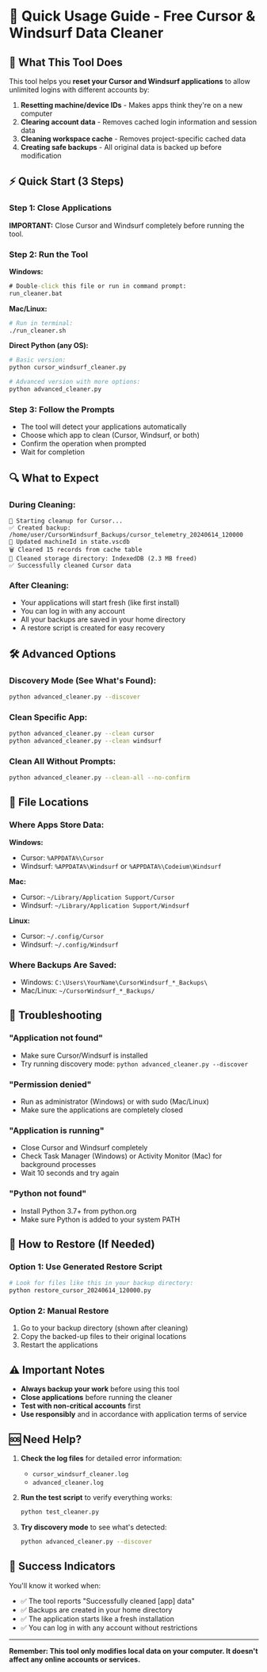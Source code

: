 # 🚀 Quick Usage Guide - Free Cursor & Windsurf Data Cleaner

## 🎯 What This Tool Does

This tool helps you **reset your Cursor and Windsurf applications** to allow unlimited logins with different accounts by:

1. **Resetting machine/device IDs** - Makes apps think they're on a new computer
2. **Clearing account data** - Removes cached login information and session data  
3. **Cleaning workspace cache** - Removes project-specific cached data
4. **Creating safe backups** - All original data is backed up before modification

## ⚡ Quick Start (3 Steps)

### Step 1: Close Applications
**IMPORTANT:** Close Cursor and Windsurf completely before running the tool.

### Step 2: Run the Tool

**Windows:**
```cmd
# Double-click this file or run in command prompt:
run_cleaner.bat
```

**Mac/Linux:**
```bash
# Run in terminal:
./run_cleaner.sh
```

**Direct Python (any OS):**
```bash
# Basic version:
python cursor_windsurf_cleaner.py

# Advanced version with more options:
python advanced_cleaner.py
```

### Step 3: Follow the Prompts
- The tool will detect your applications automatically
- Choose which app to clean (Cursor, Windsurf, or both)
- Confirm the operation when prompted
- Wait for completion

## 🔍 What to Expect

### During Cleaning:
```
🧹 Starting cleanup for Cursor...
✅ Created backup: /home/user/CursorWindsurf_Backups/cursor_telemetry_20240614_120000
🔄 Updated machineId in state.vscdb
🗑️ Cleared 15 records from cache table
📁 Cleaned storage directory: IndexedDB (2.3 MB freed)
✅ Successfully cleaned Cursor data
```

### After Cleaning:
- Your applications will start fresh (like first install)
- You can log in with any account
- All your backups are saved in your home directory
- A restore script is created for easy recovery

## 🛠️ Advanced Options

### Discovery Mode (See What's Found):
```bash
python advanced_cleaner.py --discover
```

### Clean Specific App:
```bash
python advanced_cleaner.py --clean cursor
python advanced_cleaner.py --clean windsurf
```

### Clean All Without Prompts:
```bash
python advanced_cleaner.py --clean-all --no-confirm
```

## 📁 File Locations

### Where Apps Store Data:

**Windows:**
- Cursor: `%APPDATA%\Cursor`
- Windsurf: `%APPDATA%\Windsurf` or `%APPDATA%\Codeium\Windsurf`

**Mac:**
- Cursor: `~/Library/Application Support/Cursor`
- Windsurf: `~/Library/Application Support/Windsurf`

**Linux:**
- Cursor: `~/.config/Cursor`
- Windsurf: `~/.config/Windsurf`

### Where Backups Are Saved:
- Windows: `C:\Users\YourName\CursorWindsurf_*_Backups\`
- Mac/Linux: `~/CursorWindsurf_*_Backups/`

## 🔧 Troubleshooting

### "Application not found"
- Make sure Cursor/Windsurf is installed
- Try running discovery mode: `python advanced_cleaner.py --discover`

### "Permission denied"
- Run as administrator (Windows) or with sudo (Mac/Linux)
- Make sure the applications are completely closed

### "Application is running"
- Close Cursor and Windsurf completely
- Check Task Manager (Windows) or Activity Monitor (Mac) for background processes
- Wait 10 seconds and try again

### "Python not found"
- Install Python 3.7+ from python.org
- Make sure Python is added to your system PATH

## 🔄 How to Restore (If Needed)

### Option 1: Use Generated Restore Script
```bash
# Look for files like this in your backup directory:
python restore_cursor_20240614_120000.py
```

### Option 2: Manual Restore
1. Go to your backup directory (shown after cleaning)
2. Copy the backed-up files to their original locations
3. Restart the applications

## ⚠️ Important Notes

- **Always backup your work** before using this tool
- **Close applications** before running the cleaner
- **Test with non-critical accounts** first
- **Use responsibly** and in accordance with application terms of service

## 🆘 Need Help?

1. **Check the log files** for detailed error information:
   - `cursor_windsurf_cleaner.log`
   - `advanced_cleaner.log`

2. **Run the test script** to verify everything works:
   ```bash
   python test_cleaner.py
   ```

3. **Try discovery mode** to see what's detected:
   ```bash
   python advanced_cleaner.py --discover
   ```

## 🎉 Success Indicators

You'll know it worked when:
- ✅ The tool reports "Successfully cleaned [app] data"
- ✅ Backups are created in your home directory
- ✅ The application starts like a fresh installation
- ✅ You can log in with any account without restrictions

---

**Remember: This tool only modifies local data on your computer. It doesn't affect any online accounts or services.**
